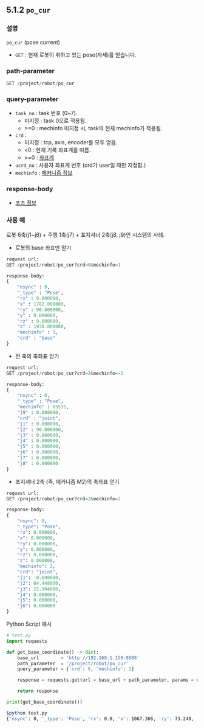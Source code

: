 ﻿## 5.1.2 `po_cur`

### 설명

`po_cur` (pose current)

- `GET` : 현재 로봇이 취하고 있는 pose(자세)를 얻습니다.

### path-parameter

```python
GET /project/robot/po_cur
```

### query-parameter

- `task_no` : task 번호 (0~7).
  - 미지정 : task 0으로 적용됨.
  - &gt;=0 : mechinfo 미지정 시, task의 현재 mechinfo가 적용됨.
- `crd` :  
  - 미지정 : tcp, axis, encoder를 모두 얻음.
  - <0 : 현재 기록 좌표계를 따름.
  - &gt;=0 : [좌표계](../../99-schema/crdsys.md)
- `ucrd_no` : 사용자 좌표계 번호 (crd가 user일 때만 지정함.)
- `mechinfo` : [메커니즘 정보](../../99-schema/mechinfo.md)

### response-body

- [포즈 정보](../../99-schema/pose.md)


### 사용 예

로봇 6축(j1~j6) + 주행 1축(j7) + 포지셔너 2축(j8, j9)인 시스템의 사례.

- 로봇의 base 좌표만 얻기

```python
request url:
GET /project/robot/po_cur?crd=0&mechinfo=1

response-body:
{
	"nsync" : 0,
	"_type" : "Pose",
	"rx" : 0.000000,
	"x" : 1782.000000,
	"ry" : 90.000000,
	"y" : 0.000000,
	"rz" : 0.000000,
	"z" : 1938.000000,
	"mechinfo" : 1,
	"crd" : "base"
}
```

- 전 축의 축좌표 얻기

```python
request url:
GET /project/robot/po_cur?crd=2&mechinfo=-1

response-body:
{
	"nsync" : 0,
	"_type" : "Pose",
	"mechinfo" : 65535,
	"j9" : 0.000000,
	"crd" : "joint",
	"j1" : 0.000000,
	"j2" : 90.000000,
	"j3" : 0.000000,
	"j4" : 0.000000,
	"j5" : 0.000000,
	"j6" : 0.000000,
	"j7" : 0.000000,
	"j8" : 0.000000
}
```

- 포지셔너 2축 (즉, 메커니즘 M2)의 축좌표 얻기

```python
request url:
GET /project/robot/po_cur?crd=2&mechinfo=2

response-body:
{
    "nsync": 0,
    "_type": "Pose",
    "rx": 0.000000,
    "x": 0.000000,
    "ry": 0.000000,
    "y": 0.000000,
    "rz": 0.000000,
    "z": 0.000000,
    "mechinfo": 2,
    "crd": "joint",
    "j1": -0.690000,
    "j2": 84.448000,
    "j3": 22.304000,
    "j4": 0.000000,
    "j5": 0.000000,
    "j6": 0.000000
}
```

Python Script 예시

```python
# test.py
import requests

def get_base_coordinate() -> dict:
    base_url        = 'http://192.168.1.150:8888'
    path_parameter  = '/project/robot/po_cur'
    query_parameter = {'crd': 0, 'mechinfo': 1}

    response = requests.get(url = base_url + path_parameter, params = query_parameter).json()

    return response

print(get_base_coordinate())
```
```sh
$python test.py
{'nsync': 0, '_type': 'Pose', 'rx': 0.0, 'x': 1067.366, 'ry': 73.248, 'y': -12.859, 'rz': -0.69, 'z': 1609.909, 'mechinfo': 1, 'crd': 'base', 'j1': 0.0, 'j2': 0.0, 'j3': 0.0, 'j4': 0.0, 'j5': 0.0, 'j6': 0.0}
```
